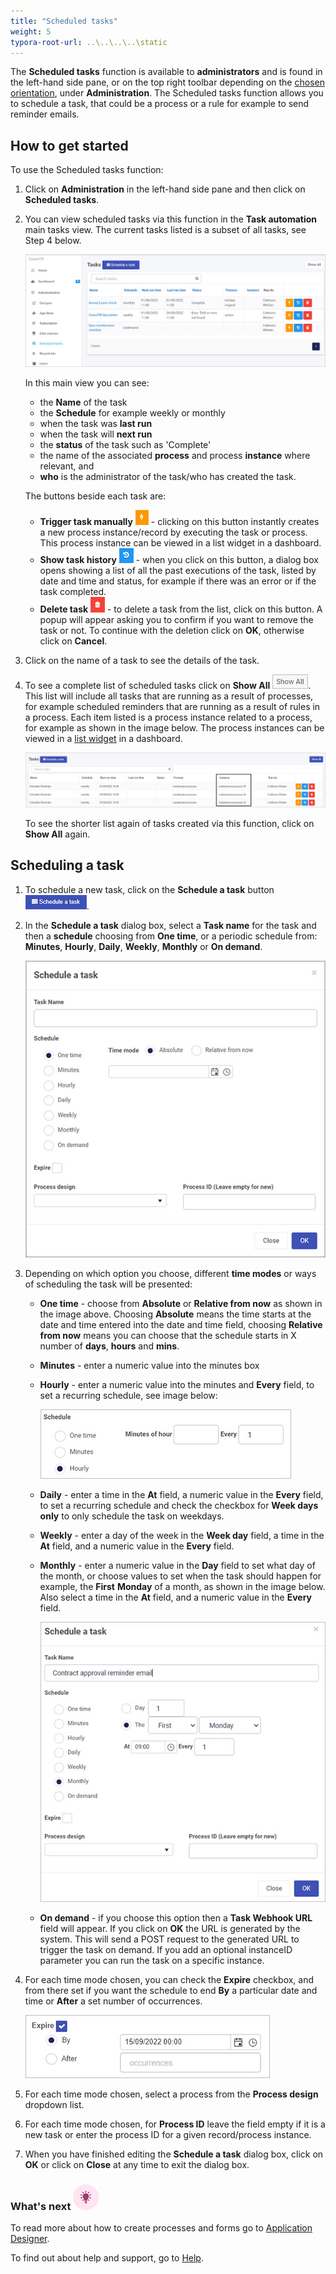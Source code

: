 ```yaml
---
title: "Scheduled tasks"
weight: 5
typora-root-url: ..\..\..\..\static
---
```


The **Scheduled tasks** function is available to **administrators** and is found in the left-hand side pane, or on the top right toolbar depending on the [chosen orientation](/platform/administration/subscription/#general-settings), under **Administration**. The Scheduled tasks function allows you to schedule a task, that could be a process or a rule for example to send reminder emails.

## How to get started

To use the Scheduled tasks function:

1. Click on **Administration** in the left-hand side pane and then click on **Scheduled tasks**. 

2. You can view scheduled tasks via this function in the **Task automation** main tasks view. The current tasks listed is a subset of all tasks, see Step 4 below.

   ![Scheduled tasks view](/images/schedule-tasks-view.jpg)

   In this main view you can see:

   - the **Name** of the task
   - the **Schedule** for example weekly or monthly
   - when the task was **last run**
   - when the task will **next run**
   - the **status** of the task such as 'Complete'
   - the name of the associated **process** and process **instance** where relevant, and
   - **who** is the administrator of the task/who has created the task. 

   The buttons beside each task are:

   - **Trigger task manually** ![Trigger task manually](/images/trigger-task-manually.jpg) - clicking on this button instantly creates a new process instance/record by executing the task or process. This process instance can be viewed in a list widget in a dashboard.
   - **Show task history** ![Show task history](/images/show-task-history.jpg) - when you click on this button, a dialog box opens showing a list of all the past executions of the task, listed by date and time and status, for example if there was an error or if the task completed.
   - **Delete task** ![Delete task](/images/delete-task.jpg) - to delete a task from the list, click on this button. A popup will appear asking you to confirm if you want to remove the task or not. To continue with the deletion click on **OK**, otherwise click on **Cancel**.

3. Click on the name of a task to see the details of the task.

4. To see a complete list of scheduled tasks click on **Show All** ![Show All button](/images/show-all.jpg). This list will include all tasks that are running as a result of processes, for example scheduled reminders that are running as a result of rules in a process. Each item listed is a process instance related to a process, for example as shown in the image below. The process instances can be viewed in a [list widget](/platform/pages/list/) in a dashboard.

   ![Scheduled tasks list](/images/scheduled-tasks.jpg)

   To see the shorter list again of tasks created via this function, click on **Show All** again. 

## Scheduling a task ##

1. To schedule a new task, click on the **Schedule a task** button ![Schedule a task button](/images/schedule-a-task.jpg). 

2. In the **Schedule a task** dialog box, select a **Task name** for the task and then a **schedule** choosing from  **One time**, or a periodic schedule from: **Minutes**, **Hourly**, **Daily**, **Weekly**, **Monthly** or **On demand**.

   ![Scheduled tasks view](/images/schedule-tasks-box.jpg)

3. Depending on which option you choose, different **time modes** or ways of scheduling the task will be presented:

   - **One time** - choose from **Absolute** or **Relative from now** as shown in the image above. Choosing **Absolute** means the time starts at the date and time entered into the date and time field, choosing **Relative from now** means you can choose that the schedule starts in X number of **days**, **hours** and **mins**. 

   - **Minutes** - enter a numeric value into the minutes box

   - **Hourly** - enter a numeric value into the minutes and **Every** field, to set a recurring schedule, see image below:

     ![Hourly schedule option](/images/hours-schedule.jpg)

   - **Daily** - enter a time in the **At** field, a numeric value in the **Every** field, to set a recurring schedule and check the checkbox for **Week days** **only** to only schedule the task on weekdays.

   - **Weekly** - enter a day of the week in the **Week day** field, a time in the **At** field, and a numeric value in the **Every** field.

   - **Monthly** - enter a numeric value in the **Day** field to set what day of the month, or choose values to set when the task should happen for example, the **First** **Monday** of a month, as shown in the image below.  Also select a time in the **At** field, and a numeric value in the **Every** field.

      ![Monthly schedule option](/images/schedule-monthly.jpg)
      
   - **On demand** - if you choose this option then a **Task Webhook URL** field will appear. If you click on **OK** the URL is generated by the system. This will send a POST request to the generated URL to trigger the task on demand. If you add an optional instanceID parameter you can run the task on a specific instance. 

4. For each time mode chosen, you can check the **Expire** checkbox, and from there set if you want the schedule to end **By** a particular date and time or **After** a set number of occurrences.

   ![Set task expiry](/images/task-expiry.jpg)

5. For each time mode chosen, select a process from the **Process design** dropdown list.

6. For each time mode chosen, for **Process ID** leave the field empty if it is a new task or enter the process ID for a given record/process instance.

7. When you have finished editing the **Schedule a task** dialog box, click on **OK** or click on **Close** at any time to exit the dialog box.

   

### What's next  ![Idea icon](/images/18.png) ###

To read more about how to create processes and forms go to [Application Designer](/platform/application-designer/).

To find out about help and support, go to [Help](/platform/general/help/).

